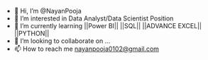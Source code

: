 - 👋 Hi, I’m @NayanPooja
- 👀 I’m interested in Data Analyst/Data Scientist Position
- 🌱 I’m currently learning ||Power BI|| ||SQL|| ||ADVANCE EXCEL|| ||PYTHON||
- 💞️ I’m looking to collaborate on ...
- 📫 How to reach me nayanpooja0102@gmail.com

<!---
NayanPooja/NayanPooja is a ✨ special ✨ repository because its `README.md` (this file) appears on your GitHub profile.
You can click the Preview link to take a look at your changes.
--->
